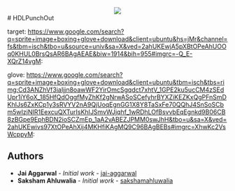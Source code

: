 <div align="center">
  <img src ="https://camo.githubusercontent.com/8791e7edd653488024ac18a0bacacc383cc07b48/687474703a2f2f73332e616d617a6f6e6177732e636f6d2f7a68656e676c61622d6d656469612f77702d636f6e74656e742f75706c6f6164732f323031352f30382f30343136343234362f552d6f662d542d4c6f676f2d426c75652d486f72697a2e706e67" />
</div>
# HDLPunchOut

target:
https://www.google.com/search?q=sprite+image+boxing+glove+download&client=ubuntu&hs=jMr&channel=fs&tbm=isch&tbo=u&source=univ&sa=X&ved=2ahUKEwjA5pXBtOPeAhUOOq0KHUL0BrsQsAR6BAgAEAE&biw=1914&bih=955#imgrc=-Q_E-XQrZ14vgM:



glove:
https://www.google.com/search?q=sprite+image+boxing+glove+download&client=ubuntu&tbm=isch&tbs=rimg:Cd3ANZhVf3iaIjjn8oawWF2YirOmcSgqdct7xhtV_1GPE2ku5ucCM4zSEdUpr1iY6oX_185HfQdOggfMyZhKf2gNrwASoSCefyhrBYXZiKEZKxQgPFnSmDKhIJs6ZxKCp1y3sRVYV2nA9QjUoqEgnGG1X8Y8TaSxFe70QQhJ4SnSoSCbm5wIzjNIR1EexcuQXTurIsKhIJSmvWJjqhf_1wRDhLOfBsvvbEqEgnkd9B06CB8zBGpe9EphBDN2ioSCZmEp_1aA2vABEZJPMM0swJhH&tbo=u&sa=X&ved=2ahUKEwivs97XtOPeAhXij4MKHfiKAgMQ9C96BAgBEBs#imgrc=XhwKc2VsWcppyM:


## Authors

* **Jai Aggarwal** - *Initial work* - [jai-aggarwal](https://github.com/jai-aggarwal)
* **Saksham Ahluwalia** - *Initial work* - [sakshamahluwalia](https://github.com/sakshamahluwalia)
